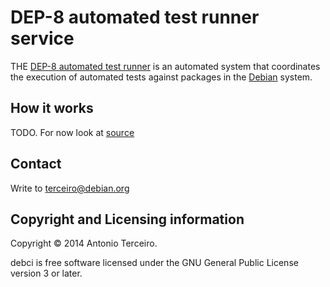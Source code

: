 # DEP-8 automated test runner service

THE [DEP-8 automated test runner](.) is an automated system that coordinates
the execution of automated tests against packages in the
[Debian](http://www.debian.org/) system.

## How it works

TODO. For now look at
[source](http://anonscm.debian.org/gitweb/?p=users/terceiro/debci.git;a=summary)

## Contact

Write to terceiro@debian.org

## Copyright and Licensing information

Copyright © 2014 Antonio Terceiro.

debci is free software licensed under the GNU General Public License version 3
or later.
